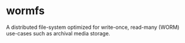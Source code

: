 # wormfs
A distributed file-system optimized for write-once, read-many (WORM) use-cases such as archival media storage.
